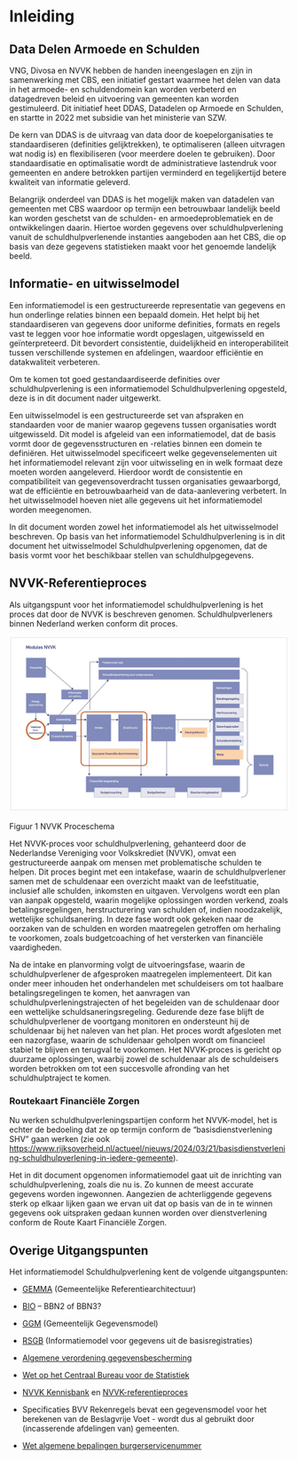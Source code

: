 # Inleiding

## Data Delen Armoede en Schulden

VNG, Divosa en NVVK hebben de handen ineengeslagen en zijn in samenwerking met CBS, een initiatief gestart waarmee het delen van data in het armoede- en schuldendomein kan worden verbeterd en datagedreven beleid en uitvoering van gemeenten kan worden gestimuleerd. Dit initiatief heet DDAS, Datadelen op Armoede en Schulden, en startte in 2022 met subsidie van het ministerie van SZW.

De kern van DDAS is de uitvraag van data door de koepelorganisaties te standaardiseren (definities gelijktrekken), te optimaliseren (alleen uitvragen wat nodig is) en flexibiliseren (voor meerdere doelen te gebruiken). Door standaardisatie en optimalisatie wordt de administratieve lastendruk voor gemeenten en andere betrokken partijen verminderd en tegelijkertijd betere kwaliteit van informatie geleverd.

Belangrijk onderdeel van DDAS is het mogelijk maken van datadelen van gemeenten met CBS waardoor op termijn een betrouwbaar landelijk beeld kan worden geschetst van de schulden- en armoedeproblematiek en de ontwikkelingen daarin. Hiertoe worden gegevens over schuldhulpverlening vanuit de schuldhulpverlenende instanties aangeboden aan het CBS, die op basis van deze gegevens statistieken maakt voor het genoemde landelijk beeld.

## Informatie- en uitwisselmodel

Een informatiemodel is een gestructureerde representatie van gegevens en hun onderlinge relaties binnen een bepaald domein. Het helpt bij het standaardiseren van gegevens door uniforme definities, formats en regels vast te leggen voor hoe informatie wordt opgeslagen, uitgewisseld en geïnterpreteerd. Dit bevordert consistentie, duidelijkheid en interoperabiliteit tussen verschillende systemen en afdelingen, waardoor efficiëntie en datakwaliteit verbeteren.

Om te komen tot goed gestandaardiseerde definities over schuldhulpverlening is een informatiemodel Schuldhulpverlening opgesteld, deze is in dit document nader uitgewerkt.

Een uitwisselmodel is een gestructureerde set van afspraken en standaarden voor de manier waarop gegevens tussen organisaties wordt uitgewisseld. Dit model is afgeleid van een informatiemodel, dat de basis vormt door de gegevensstructuren en -relaties binnen een domein te definiëren. Het uitwisselmodel specificeert welke gegevenselementen uit het informatiemodel relevant zijn voor uitwisseling en in welk formaat deze moeten worden aangeleverd. Hierdoor wordt de consistentie en compatibiliteit van gegevensoverdracht tussen organisaties gewaarborgd, wat de efficiëntie en betrouwbaarheid van de data-aanlevering verbetert. In het uitwisselmodel hoeven niet alle gegevens uit het informatiemodel worden meegenomen.

In dit document worden zowel het informatiemodel als het uitwisselmodel beschreven. Op basis van het informatiemodel Schuldhulpverlening is in dit document het uitwisselmodel Schuldhulpverlening opgenomen, dat de basis vormt voor het beschikbaar stellen van schuldhulpgegevens.

## NVVK-Referentieproces

Als uitgangspunt voor het informatiemodel schuldhulpverlening is het proces dat door de NVVK is beschreven genomen. Schuldhulpverleners binnen Nederland werken conform dit proces.

[![NVVK-referentieproces](images/image6.jpeg)](images/image6.jpeg)

Figuur 1 NVVK Proceschema

Het NVVK-proces voor schuldhulpverlening, gehanteerd door de Nederlandse Vereniging voor Volkskrediet (NVVK), omvat een gestructureerde aanpak om mensen met problematische schulden te helpen. Dit proces begint met een intakefase, waarin de schuldhulpverlener samen met de schuldenaar een overzicht maakt van de leefstituatie, inclusief alle schulden, inkomsten en uitgaven. Vervolgens wordt een plan van aanpak opgesteld, waarin mogelijke oplossingen worden verkend, zoals betalingsregelingen, herstructurering van schulden of, indien noodzakelijk, wettelijke schuldsanering. In deze fase wordt ook gekeken naar de oorzaken van de schulden en worden maatregelen getroffen om herhaling te voorkomen, zoals budgetcoaching of het versterken van financiële vaardigheden.

Na de intake en planvorming volgt de uitvoeringsfase, waarin de schuldhulpverlener de afgesproken maatregelen implementeert. Dit kan onder meer inhouden het onderhandelen met schuldeisers om tot haalbare betalingsregelingen te komen, het aanvragen van schuldhulpverleningstrajecten of het begeleiden van de schuldenaar door een wettelijke schuldsaneringsregeling. Gedurende deze fase blijft de schuldhulpverlener de voortgang monitoren en ondersteunt hij de schuldenaar bij het naleven van het plan. Het proces wordt afgesloten met een nazorgfase, waarin de schuldenaar geholpen wordt om financieel stabiel te blijven en terugval te voorkomen. Het NVVK-proces is gericht op duurzame oplossingen, waarbij zowel de schuldenaar als de schuldeisers worden betrokken om tot een succesvolle afronding van het schuldhulptraject te komen.

### Routekaart Financiële Zorgen

Nu werken schuldhulpverleningspartijen conform het NVVK-model, het is echter de bedoeling dat ze op termijn conform de “basisdienstverlening SHV” gaan werken (zie ook <https://www.rijksoverheid.nl/actueel/nieuws/2024/03/21/basisdienstverlening-schuldhulpverlening-in-iedere-gemeente>).

Het in dit document opgenomen informatiemodel gaat uit de inrichting van schuldhulpverlening, zoals die nu is. Zo kunnen de meest accurate gegevens worden ingewonnen. Aangezien de achterliggende gegevens sterk op elkaar lijken gaan we ervan uit dat op basis van de in te winnen gegevens ook uitspraken gedaan kunnen worden over dienstverlening conform de Route Kaart Financiële Zorgen.

## Overige Uitgangspunten 

Het informatiemodel Schuldhulpverlening kent de volgende uitgangspunten:

- [GEMMA](https://www.gemmaonline.nl/wiki/Hoofdpagina) (Gemeentelijke Referentiearchitectuur)

- [BIO](https://www.bio-overheid.nl/media/13kduqsi/bio-versie-104zv_def.pdf) – BBN2 of BBN3?

- [GGM](https://gemeente-delft.github.io/Gemeentelijk-Gegevensmodel/) (Gemeentelijk Gegevensmodel)

- [RSGB](https://www.gemmaonline.nl/wiki/GEMMA/id-bc6234c1-8db0-11e3-67ab-0050568a6153) (Informatiemodel voor gegevens uit de basisregistraties)

- [Algemene verordening gegevensbescherming](https://eur-lex.europa.eu/legal-content/NL/TXT/?uri=celex%3A32016R0679)

- [Wet op het Centraal Bureau voor de Statistiek](https://wetten.overheid.nl/BWBR0015926/2022-03-02)

- [NVVK Kennisbank](https://www.nvvk.nl/kennisbank) en [NVVK-referentieproces](https://www.nvvk.nl/ons-werkveld/gedragscodes-en-modules)

- Specificaties BVV Rekenregels bevat een gegevensmodel voor het berekenen van de Beslagvrije Voet - wordt dus al gebruikt door (incasserende afdelingen van) gemeenten.

- [Wet algemene bepalingen burgerservicenummer](https://wetten.overheid.nl/BWBR0022428/)

